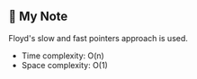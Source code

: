 ## 📝 My Note

Floyd's slow and fast pointers approach is used.

* Time complexity: O(n)
* Space complexity: O(1)
